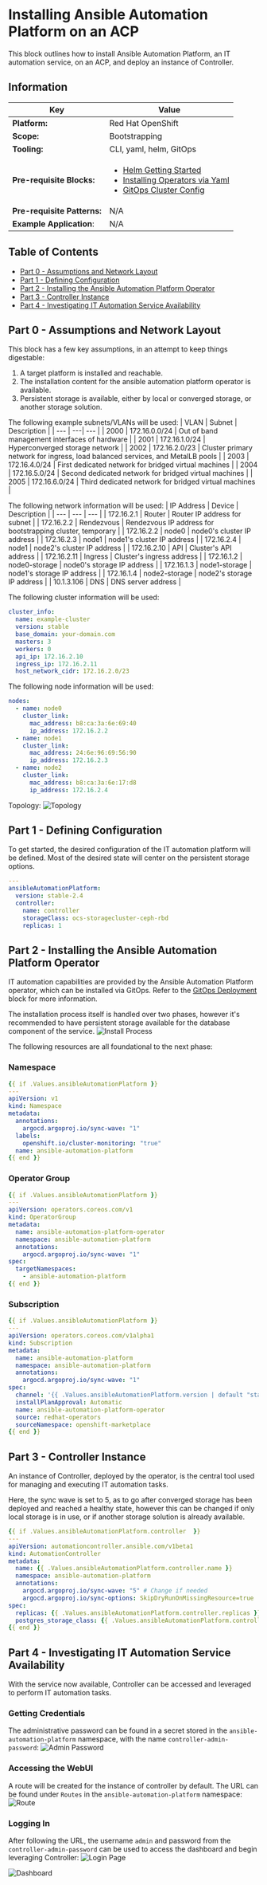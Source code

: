 # Installing Ansible Automation Platform on an ACP
This block outlines how to install Ansible Automation Platform, an IT automation service, on an ACP, and deploy an instance of Controller.

## Information
| Key | Value |
| --- | ---|
| **Platform:** | Red Hat OpenShift |
| **Scope:** | Bootstrapping |
| **Tooling:** | CLI, yaml, helm, GitOps |
| **Pre-requisite Blocks:** | <ul><li>[Helm Getting Started](../helm-getting-started/README.md)</li><li>[Installing Operators via Yaml](../installing-operators-yaml/README.md)</li><li>[GitOps Cluster Config](../gitops-cluster-config-rbac/README.md)</li></ul> |
| **Pre-requisite Patterns:** | N/A |
| **Example Application**: | N/A |

## Table of Contents
* [Part 0 - Assumptions and Network Layout](#part-0---assumptions-and-network-layout)
* [Part 1 - Defining Configuration](#part-1---defining-configuration)
* [Part 2 - Installing the Ansible Automation Platform Operator](#part-2---installing-the-ansible-automation-platform-operator)
* [Part 3 - Controller Instance](#part-3---controller-instance)
* [Part 4 - Investigating IT Automation Service Availability](#part-4---investigating-it-automation-service-availability)

## Part 0 - Assumptions and Network Layout
This block has a few key assumptions, in an attempt to keep things digestable:
1. A target platform is installed and reachable.
2. The installation content for the ansible automation platform operator is available.
3. Persistent storage is available, either by local or converged storage, or another storage solution.

The following example subnets/VLANs will be used:
| VLAN | Subnet | Description |
| --- | ---| --- |
| 2000 | 172.16.0.0/24 | Out of band management interfaces of hardware |
| 2001 | 172.16.1.0/24 | Hyperconverged storage network |
| 2002 | 172.16.2.0/23 | Cluster primary network for ingress, load balanced services, and MetalLB pools |
| 2003 | 172.16.4.0/24 | First dedicated network for bridged virtual machines |
| 2004 | 172.16.5.0/24 | Second dedicated network for bridged virtual machines |
| 2005 | 172.16.6.0/24 | Third dedicated network for bridged virtual machines |

The following network information will be used:
| IP Address | Device | Description |
| --- | --- | --- |
| 172.16.2.1 | Router | Router IP address for subnet |
| 172.16.2.2 | Rendezvous | Rendezvous IP address for bootstrapping cluster, temporary |
| 172.16.2.2 | node0 | node0's cluster IP address |
| 172.16.2.3 | node1 | node1's cluster IP address |
| 172.16.2.4 | node1 | node2's cluster IP address |
| 172.16.2.10 | API | Cluster's API address |
| 172.16.2.11 | Ingress | Cluster's ingress address |
| 172.16.1.2 | node0-storage | node0's storage IP address |
| 172.16.1.3 | node1-storage | node1's storage IP address |
| 172.16.1.4 | node2-storage | node2's storage IP address |
| 10.1.3.106 | DNS | DNS server address |

The following cluster information will be used:
```yaml
cluster_info:
  name: example-cluster
  version: stable
  base_domain: your-domain.com
  masters: 3
  workers: 0
  api_ip: 172.16.2.10
  ingress_ip: 172.16.2.11
  host_network_cidr: 172.16.2.0/23
```

The following node information will be used:
```yaml
nodes:
  - name: node0
    cluster_link:
      mac_address: b8:ca:3a:6e:69:40
      ip_address: 172.16.2.2
  - name: node1
    cluster_link:
      mac_address: 24:6e:96:69:56:90
      ip_address: 172.16.2.3
  - name: node2
    cluster_link:
      mac_address: b8:ca:3a:6e:17:d8
      ip_address: 172.16.2.4
```

Topology:
![Topology](./.images/topology.png)

## Part 1 - Defining Configuration
To get started, the desired configuration of the IT automation platform will be defined. Most of the desired state will center on the persistent storage options.

```yaml
---
ansibleAutomationPlatform:
  version: stable-2.4
  controller:
    name: controller
    storageClass: ocs-storagecluster-ceph-rbd
    replicas: 1
```

## Part 2 - Installing the Ansible Automation Platform Operator
IT automation capabilities are provided by the Ansible Automation Platform operator, which can be installed via GitOps. Refer to the [GitOps Deployment](../gitops-deployment-k8s/README.md) block for more information.

The installation process itself is handled over two phases, however it's recommended to have persistent storage available for the database component of the service.
![Install Process](./.images/install-process.png)

The following resources are all foundational to the next phase:

### Namespace
```yaml
{{ if .Values.ansibleAutomationPlatform }}
---
apiVersion: v1
kind: Namespace
metadata:
  annotations:
    argocd.argoproj.io/sync-wave: "1"
  labels:
    openshift.io/cluster-monitoring: "true"
  name: ansible-automation-platform
{{ end }}
```

### Operator Group
```yaml
{{ if .Values.ansibleAutomationPlatform }}
---
apiVersion: operators.coreos.com/v1
kind: OperatorGroup
metadata:
  name: ansible-automation-platform-operator
  namespace: ansible-automation-platform
  annotations:
    argocd.argoproj.io/sync-wave: "1"
spec:
  targetNamespaces:
    - ansible-automation-platform
{{ end }}
```

### Subscription
```yaml
{{ if .Values.ansibleAutomationPlatform }}
---
apiVersion: operators.coreos.com/v1alpha1
kind: Subscription
metadata:
  name: ansible-automation-platform
  namespace: ansible-automation-platform
  annotations:
    argocd.argoproj.io/sync-wave: "1"
spec:
  channel: '{{ .Values.ansibleAutomationPlatform.version | default "stable-2.4" }}'
  installPlanApproval: Automatic
  name: ansible-automation-platform-operator
  source: redhat-operators
  sourceNamespace: openshift-marketplace
{{ end }}
```

## Part 3 - Controller Instance
An instance of Controller, deployed by the operator, is the central tool used for managing and executing IT automation tasks.

Here, the sync wave is set to 5, as to go after converged storage has been deployed and reached a healthy state, however this can be changed if only local storage is in use, or if another storage solution is already available.

```yaml
{{ if .Values.ansibleAutomationPlatform.controller  }}
---
apiVersion: automationcontroller.ansible.com/v1beta1
kind: AutomationController
metadata:
  name: {{ .Values.ansibleAutomationPlatform.controller.name }}
  namespace: ansible-automation-platform
  annotations:
    argocd.argoproj.io/sync-wave: "5" # Change if needed
    argocd.argoproj.io/sync-options: SkipDryRunOnMissingResource=true
spec:
  replicas: {{ .Values.ansibleAutomationPlatform.controller.replicas }}
  postgres_storage_class: {{ .Values.ansibleAutomationPlatform.controller.storageClass }}
{{ end }}
```

## Part 4 - Investigating IT Automation Service Availability
With the service now available, Controller can be accessed and leveraged to perform IT automation tasks. 

### Getting Credentials
The administrative password can be found in a secret stored in the `ansible-automation-platform` namespace, with the name `controller-admin-password`:
![Admin Password](./.images/admin-password-secret.png)

### Accessing the WebUI
A route will be created for the instance of controller by default. The URL can be found under `Routes` in the `ansible-automation-platform` namespace:
![Route](./.images/controller-route.png)


### Logging In
After following the URL, the username `admin` and password from the `controller-admin-password` can be used to access the dashboard and begin leveraging Controller:
![Login Page](./.images/webui-login.png)

![Dashboard](./.images/controller-dashboard.png)
